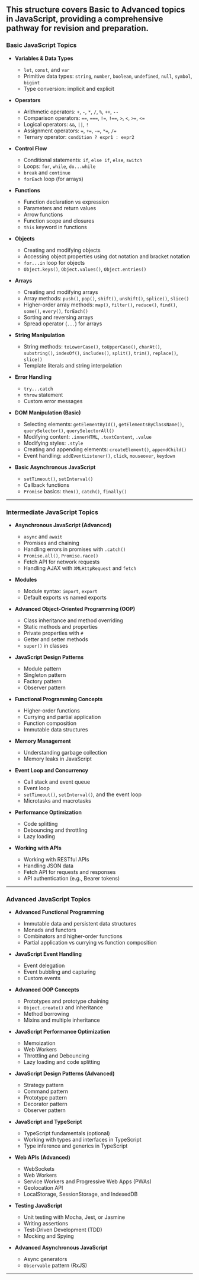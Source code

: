 This structure covers **Basic** to **Advanced** topics in **JavaScript**, providing a comprehensive pathway for revision and preparation.
---

### **Basic JavaScript Topics**

- **Variables & Data Types**
  - `let`, `const`, and `var`
  - Primitive data types: `string`, `number`, `boolean`, `undefined`, `null`, `symbol`, `bigint`
  - Type conversion: implicit and explicit

- **Operators**
  - Arithmetic operators: `+`, `-`, `*`, `/`, `%`, `++`, `--`
  - Comparison operators: `==`, `===`, `!=`, `!==`, `>`, `<`, `>=`, `<=`
  - Logical operators: `&&`, `||`, `!`
  - Assignment operators: `=`, `+=`, `-=`, `*=`, `/=`
  - Ternary operator: `condition ? expr1 : expr2`

- **Control Flow**
  - Conditional statements: `if`, `else if`, `else`, `switch`
  - Loops: `for`, `while`, `do...while`
  - `break` and `continue`
  - `forEach` loop (for arrays)

- **Functions**
  - Function declaration vs expression
  - Parameters and return values
  - Arrow functions
  - Function scope and closures
  - `this` keyword in functions

- **Objects**
  - Creating and modifying objects
  - Accessing object properties using dot notation and bracket notation
  - `for...in` loop for objects
  - `Object.keys()`, `Object.values()`, `Object.entries()`

- **Arrays**
  - Creating and modifying arrays
  - Array methods: `push()`, `pop()`, `shift()`, `unshift()`, `splice()`, `slice()`
  - Higher-order array methods: `map()`, `filter()`, `reduce()`, `find()`, `some()`, `every()`, `forEach()`
  - Sorting and reversing arrays
  - Spread operator (`...`) for arrays

- **String Manipulation**
  - String methods: `toLowerCase()`, `toUpperCase()`, `charAt()`, `substring()`, `indexOf()`, `includes()`, `split()`, `trim()`, `replace()`, `slice()`
  - Template literals and string interpolation

- **Error Handling**
  - `try...catch`
  - `throw` statement
  - Custom error messages

- **DOM Manipulation (Basic)**
  - Selecting elements: `getElementById()`, `getElementsByClassName()`, `querySelector()`, `querySelectorAll()`
  - Modifying content: `.innerHTML`, `.textContent`, `.value`
  - Modifying styles: `.style`
  - Creating and appending elements: `createElement()`, `appendChild()`
  - Event handling: `addEventListener()`, `click`, `mouseover`, `keydown`

- **Basic Asynchronous JavaScript**
  - `setTimeout()`, `setInterval()`
  - Callback functions
  - `Promise` basics: `then()`, `catch()`, `finally()`

---

### **Intermediate JavaScript Topics**

- **Asynchronous JavaScript (Advanced)**
  - `async` and `await`
  - Promises and chaining
  - Handling errors in promises with `.catch()`
  - `Promise.all()`, `Promise.race()`
  - Fetch API for network requests
  - Handling AJAX with `XMLHttpRequest` and `fetch`

- **Modules**
  - Module syntax: `import`, `export`
  - Default exports vs named exports

- **Advanced Object-Oriented Programming (OOP)**
  - Class inheritance and method overriding
  - Static methods and properties
  - Private properties with `#`
  - Getter and setter methods
  - `super()` in classes

- **JavaScript Design Patterns**
  - Module pattern
  - Singleton pattern
  - Factory pattern
  - Observer pattern

- **Functional Programming Concepts**
  - Higher-order functions
  - Currying and partial application
  - Function composition
  - Immutable data structures

- **Memory Management**
  - Understanding garbage collection
  - Memory leaks in JavaScript

- **Event Loop and Concurrency**
  - Call stack and event queue
  - Event loop
  - `setTimeout()`, `setInterval()`, and the event loop
  - Microtasks and macrotasks

- **Performance Optimization**
  - Code splitting
  - Debouncing and throttling
  - Lazy loading

- **Working with APIs**
  - Working with RESTful APIs
  - Handling JSON data
  - Fetch API for requests and responses
  - API authentication (e.g., Bearer tokens)

---

### **Advanced JavaScript Topics**

- **Advanced Functional Programming**
  - Immutable data and persistent data structures
  - Monads and functors
  - Combinators and higher-order functions
  - Partial application vs currying vs function composition

- **JavaScript Event Handling**
  - Event delegation
  - Event bubbling and capturing
  - Custom events

- **Advanced OOP Concepts**
  - Prototypes and prototype chaining
  - `Object.create()` and inheritance
  - Method borrowing
  - Mixins and multiple inheritance

- **JavaScript Performance Optimization**
  - Memoization
  - Web Workers
  - Throttling and Debouncing
  - Lazy loading and code splitting
  
- **JavaScript Design Patterns (Advanced)**
  - Strategy pattern
  - Command pattern
  - Prototype pattern
  - Decorator pattern
  - Observer pattern

- **JavaScript and TypeScript**
  - TypeScript fundamentals (optional)
  - Working with types and interfaces in TypeScript
  - Type inference and generics in TypeScript

- **Web APIs (Advanced)**
  - WebSockets
  - Web Workers
  - Service Workers and Progressive Web Apps (PWAs)
  - Geolocation API
  - LocalStorage, SessionStorage, and IndexedDB

- **Testing JavaScript**
  - Unit testing with Mocha, Jest, or Jasmine
  - Writing assertions
  - Test-Driven Development (TDD)
  - Mocking and Spying

- **Advanced Asynchronous JavaScript**
  - Async generators
  - `Observable` pattern (RxJS)

---

